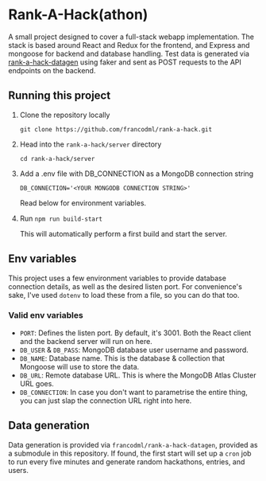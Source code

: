 # Rank-A-Hack(athon)
A small project designed to cover a full-stack webapp implementation.
The stack is based around React and Redux for the frontend, and Express and mongoose for backend and database handling.
Test data is generated via [rank-a-hack-datagen](https://github.com/francodml/rank-a-hack-datagen) using faker and sent as POST requests to the API endpoints on the backend.

## Running this project
1. Clone the repository locally
    
    `git clone https://github.com/francodml/rank-a-hack.git`
    
2. Head into the `rank-a-hack/server` directory
    
    `cd rank-a-hack/server`

3. Add a .env file with DB_CONNECTION as a MongoDB connection string

    ```
    DB_CONNECTION='<YOUR MONGODB CONNECTION STRING>'
    ```
    Read below for environment variables.

4. Run `npm run build-start`

    This will automatically perform a first build and start the server.

## Env variables
This project uses a few environment variables to provide database connection details, as well as the desired listen port. For convenience's sake, I've used `dotenv` to load these from a file, so you can do that too.

### Valid env variables

* `PORT`: Defines the listen port. By default, it's 3001. Both the React client and the backend server will run on here.
* `DB_USER` & `DB_PASS`: MongoDB database user username and password.
* `DB_NAME`: Database name. This is the database & collection that Mongoose will use to store the data.
* `DB_URL`: Remote database URL. This is where the MongoDB Atlas Cluster URL goes.
* `DB_CONNECTION`: In case you don't want to parametrise the entire thing, you can just slap the connection URL right into here.

## Data generation
Data generation is provided via `francodml/rank-a-hack-datagen`, provided as a submodule in this repository. If found, the first start will set up a `cron` job to run every five minutes and generate random hackathons, entries, and users.